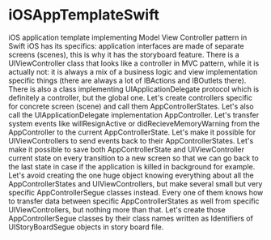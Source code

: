 # iOSAppTemplateSwift
iOS application template implementing Model View Controller pattern in Swift
iOS has its specifics: application interfaces are made of separate screens (scenes), this is why it has the storyboard feature.
There is a UIViewController class that looks like a controller in MVC pattern, while it is actually not: it is always a mix of a business logic and view implementation specific things (there are always a lot of IBActions and IBOutlets there).
There is also a class implementing UIApplicationDelegate protocol which is definitely a controller, but the global one.
Let's create controllers specific for concrete screen (scene) and call them AppControllerStates.
Let's also call the UIApplicationDelegate implementation AppController.
Let's transfer system events like willResignActive or didRecieveMemoryWarning from the AppController to the current AppControllerState.
Let's make it possible for UIViewControllers to send events back to their AppControllerStates.
Let's make it possible to save both AppControllerState and UIViewController current state on every transition to a new screen so that we can go back to the last state in case if the application is killed in background for example.
Let's avoid creating the one huge object knowing everything about all the AppControllerStates and UIViewControllers, but make several small but very specific AppControllerSegue classes instead. Every one of them knows how to transfer data between specific AppControllerStates as well from specific UIViewControllers, but nothing more than that.
Let's create those AppControllerSegue classes by their class names written as Identifiers of UIStoryBoardSegue objects in story board file.
